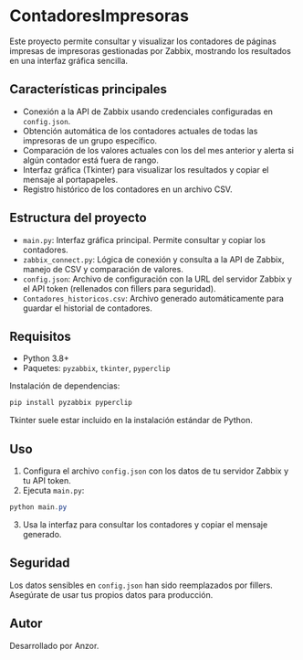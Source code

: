 # ContadoresImpresoras

Este proyecto permite consultar y visualizar los contadores de páginas impresas de impresoras gestionadas por Zabbix, mostrando los resultados en una interfaz gráfica sencilla.

## Características principales
- Conexión a la API de Zabbix usando credenciales configuradas en `config.json`.
- Obtención automática de los contadores actuales de todas las impresoras de un grupo específico.
- Comparación de los valores actuales con los del mes anterior y alerta si algún contador está fuera de rango.
- Interfaz gráfica (Tkinter) para visualizar los resultados y copiar el mensaje al portapapeles.
- Registro histórico de los contadores en un archivo CSV.

## Estructura del proyecto
- `main.py`: Interfaz gráfica principal. Permite consultar y copiar los contadores.
- `zabbix_connect.py`: Lógica de conexión y consulta a la API de Zabbix, manejo de CSV y comparación de valores.
- `config.json`: Archivo de configuración con la URL del servidor Zabbix y el API token (rellenados con fillers para seguridad).
- `Contadores_historicos.csv`: Archivo generado automáticamente para guardar el historial de contadores.

## Requisitos
- Python 3.8+
- Paquetes: `pyzabbix`, `tkinter`, `pyperclip`

Instalación de dependencias:
```powershell
pip install pyzabbix pyperclip
```
Tkinter suele estar incluido en la instalación estándar de Python.

## Uso
1. Configura el archivo `config.json` con los datos de tu servidor Zabbix y tu API token.
2. Ejecuta `main.py`:
```powershell
python main.py
```
3. Usa la interfaz para consultar los contadores y copiar el mensaje generado.

## Seguridad
Los datos sensibles en `config.json` han sido reemplazados por fillers. Asegúrate de usar tus propios datos para producción.

## Autor
Desarrollado por Anzor.
